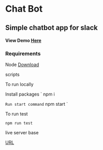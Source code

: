 # Chat Bot

## Simple chatbot app for slack
#### View Demo [Here](https://firebasestorage.googleapis.com/v0/b/helpful-5daf9.appspot.com/o/Screen%20Recording%202021-10-27%20at%203.19.24%20PM.mov?alt=media&token=9221d21b-efe3-4609-8b3f-2bbffb9ceb1e)
### Requirements
Node [Download](https://nodejs.org/en/download/)

scripts 

To run locally

Install packages
`
npm i

`
Run start command
`
npm start
`

To run test

`
npm run test
`

live server base 

[URL](https://seren-slack-bot.herokuapp.com/)
